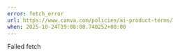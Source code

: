 ```yaml
---
error: fetch_error
url: https://www.canva.com/policies/ai-product-terms/
when: 2025-10-24T19:08:08.740252+00:00
---
```


Failed fetch

